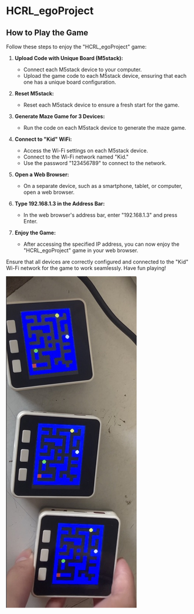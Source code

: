 # HCRL_egoProject

## How to Play the Game

Follow these steps to enjoy the "HCRL_egoProject" game:

1. **Upload Code with Unique Board (M5stack):**
   - Connect each M5stack device to your computer.
   - Upload the game code to each M5stack device, ensuring that each one has a unique board configuration.

2. **Reset M5stack:**
   - Reset each M5stack device to ensure a fresh start for the game.

3. **Generate Maze Game for 3 Devices:**
   - Run the code on each M5stack device to generate the maze game.

4. **Connect to "Kid" WiFi:**
   - Access the Wi-Fi settings on each M5stack device.
   - Connect to the Wi-Fi network named "Kid."
   - Use the password "123456789" to connect to the network.

5. **Open a Web Browser:**
   - On a separate device, such as a smartphone, tablet, or computer, open a web browser.

6. **Type 192.168.1.3 in the Address Bar:**
   - In the web browser's address bar, enter "192.168.1.3" and press Enter.

7. **Enjoy the Game:**
   - After accessing the specified IP address, you can now enjoy the "HCRL_egoProject" game in your web browser.

Ensure that all devices are correctly configured and connected to the "Kid" Wi-Fi network for the game to work seamlessly.
Have fun playing!


![Alt Text](https://github.com/pithakpong/HCRL_egoProject/blob/main/IMG_3480.jpg)

